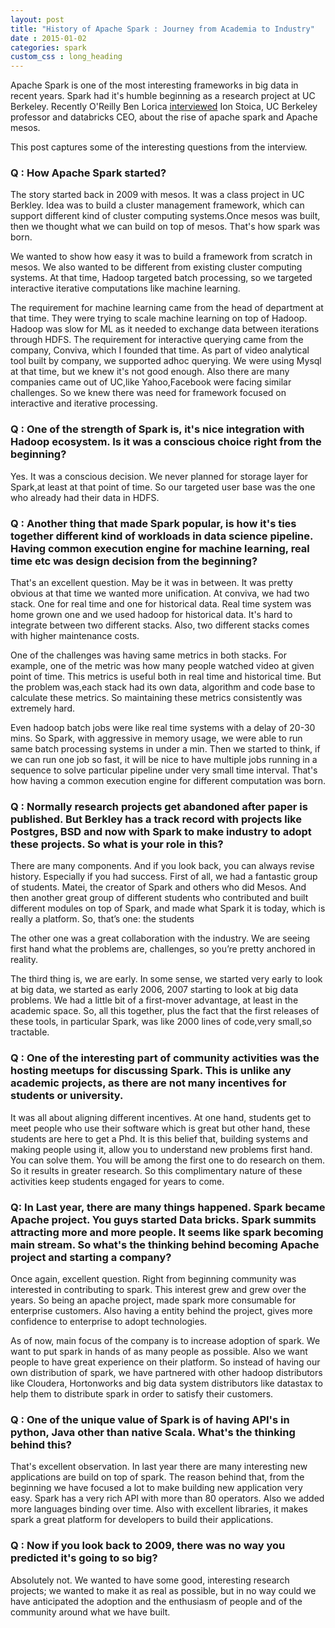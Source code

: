 ```yaml
---           
layout: post
title: "History of Apache Spark : Journey from Academia to Industry" 
date : 2015-01-02
categories: spark
custom_css : long_heading
---
```


Apache Spark is one of the most interesting frameworks in big data in recent years. Spark had it's humble beginning as a research project at UC Berkeley. Recently O'Reilly Ben Lorica [interviewed](https://soundcloud.com/oreilly-radar/apache-sparks-journey-from-academia-to-industry) Ion Stoica, UC Berkeley professor and databricks CEO, about the rise of apache spark and Apache mesos. 

This post captures some of the interesting questions from the interview.


### Q : How Apache Spark started?

The story started back in 2009 with mesos. It was a class project in UC Berkley. Idea was to build a cluster management framework, which can support different kind of cluster computing systems.Once mesos was built, then we thought what we can build on top of mesos. That's how spark was born. 

We wanted to show how easy it was to build a framework from scratch in mesos. We also wanted to be different from existing cluster computing systems. At that time, Hadoop targeted batch processing, so we targeted interactive iterative computations like machine learning.

The requirement for machine learning came from the head of department at that time. They were trying to scale machine learning on top of Hadoop. Hadoop was slow for ML as it needed to exchange data between iterations through HDFS. The requirement for interactive querying came from the company, Conviva, which I founded that time. As part of video analytical tool built by company, we supported adhoc querying. We were using Mysql at that time, but we knew it's not good enough. Also there are many companies came out of UC,like Yahoo,Facebook were facing similar challenges. So we knew there was need for framework focused on interactive and iterative processing.

### Q : One of the strength of Spark is, it's nice integration with Hadoop ecosystem. Is it was a conscious choice right from the beginning?

Yes. It was a conscious decision. We never planned for storage layer for Spark,at least at that point of time. So our targeted user base was the one who already had their data in HDFS. 

### Q : Another thing that made Spark popular, is how it's ties together different kind of workloads in data science pipeline. Having common execution engine for machine learning, real time etc was design decision from the beginning?

That's an excellent question. May be it was in between. It was pretty obvious at that time we wanted more unification. At conviva, we had two stack. One for real time and one for historical data. Real time system was home grown one and we used hadoop for historical data. It's hard to integrate between two different stacks. Also, two different stacks comes with higher maintenance costs. 

One of the challenges was having same metrics in both stacks. For example, one of the metric was how many people watched video at given point of time. This metrics is useful both in real time and historical time. But the problem was,each stack had its own data, algorithm and code base to calculate these metrics. So maintaining these metrics consistently was extremely hard.

Even hadoop batch jobs were like real time systems with a delay of 20-30 mins. So Spark, with aggressive in memory usage, we were able to run same batch processing systems in under a min. Then we started to think, if we can run one job so fast, it will be nice to have multiple jobs running in a sequence to solve particular pipeline under very small time interval. That's how having a common execution engine for different computation was born.

### Q : Normally research projects get abandoned after paper is published. But Berkley has a track record with projects like Postgres, BSD and now with Spark to make industry to adopt these projects. So what is your role in this?

There are many components. And if you look back, you can always revise history. Especially if you had success. First of all, we had a fantastic group of students. Matei, the creator of Spark and others who did Mesos. And then another great group of different students who contributed and built different modules on top of Spark, and made what Spark it is today, which is really a platform. So, that’s one: the students

The other one was a great collaboration with the industry. We are seeing first hand what the problems are, challenges, so you’re pretty anchored in reality.

The third thing is, we are early. In some sense, we started very early to look at big data, we started as early 2006, 2007 starting to look at big data problems. We had a little bit of a first-mover advantage, at least in the academic space. So, all this together, plus the fact that the first releases of these tools, in particular Spark, was like 2000 lines of code,very small,so tractable.


### Q : One of the interesting part of community activities was the hosting meetups for discussing Spark. This is unlike any academic projects, as there are not many incentives for students or university.

It was all about aligning different incentives. At one hand, students get to meet people who use their software which is great but other hand, these students are here to get a Phd. It is this belief that, building systems and making people using it, allow you to understand new problems first hand. You can solve them. You will be among the first one to do research on them. So it results in greater research. So this complimentary nature of these activities keep students engaged for years to come.


### Q: In Last year, there are many things happened. Spark became Apache project. You guys started Data bricks. Spark summits attracting more and more people. It seems like spark becoming main stream. So what's the thinking behind becoming Apache project and starting a company?

Once again, excellent question. Right from beginning community was interested in contributing to spark. This interest grew and grew over the years. So being an apache project, made spark more consumable for enterprise customers. Also having a entity behind the project, gives more confidence to enterprise to adopt technologies. 

As of now, main focus of the company is to increase adoption of spark. We want to put spark in hands of as many people as possible. Also we want people to have great experience on their platform. So instead of having our own distribution of spark, we have partnered  with other hadoop distributors like Cloudera, Hortonworks and big data system distributors like datastax to help them to distribute spark in order to satisfy their customers. 

### Q : One of the unique value of Spark is of having API's in python, Java other than native Scala. What's the thinking behind this?

That's excellent observation. In last year there are many interesting new applications are build on top of spark. The reason behind that, from the beginning we have focused a lot to make building new application very easy. Spark has a very rich API with more than 80 operators. Also we added more languages binding over time. Also with excellent libraries, it makes spark a great platform for developers to build their applications.

### Q : Now if you look back to 2009, there was no way you predicted it's going to so big?

Absolutely not. We wanted to have some good, interesting research projects; we wanted to make it as real as possible, but in no way could we have anticipated the adoption and the enthusiasm of people and of the community around what we have built.







